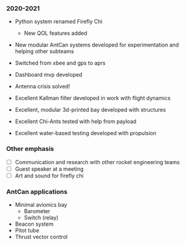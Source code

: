 ### 2020-2021
* Python system renamed Firefly Chi
  * New QOL features added
* New modular AntCan systems developed for experimentation and 
helping other subteams
* Switched from xbee and gps to aprs
* Dashboard mvp developed
* Antenna crisis solved!

* Excellent Kallman filter developed in work with flight dynamics
* Excellent, modular 3d-printed bay developed with structures
* Excellent Chi-Ants tested with help from payload
* Excellent water-based testing developed with propulsion

### Other emphasis
* [ ] Communication and research with other rocket engineering teams
* [ ] Guest speaker at a meeting
* [ ] Art and sound for firefly chi

### AntCan applications
* Minimal avionics bay
  * Barometer
  * Switch (relay)
* Beacon system
* Pitot tube
* Thrust vector control
